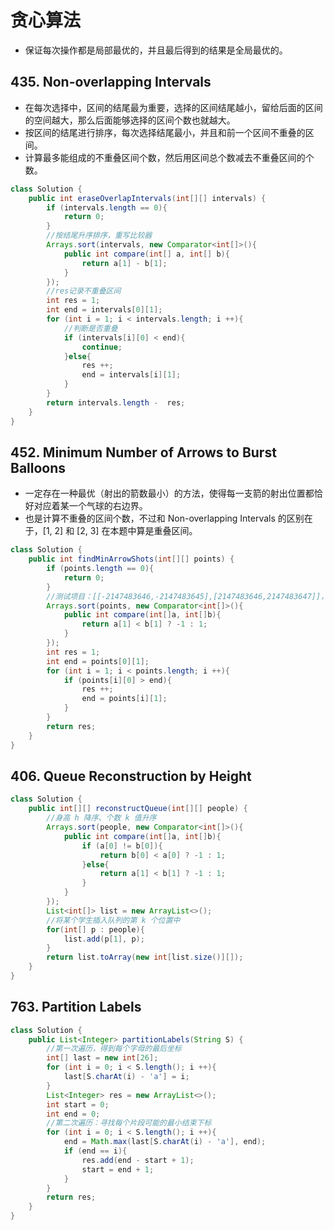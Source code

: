 # 贪心算法
* 保证每次操作都是局部最优的，并且最后得到的结果是全局最优的。
## 435. Non-overlapping Intervals
* 在每次选择中，区间的结尾最为重要，选择的区间结尾越小，留给后面的区间的空间越大，那么后面能够选择的区间个数也就越大。
* 按区间的结尾进行排序，每次选择结尾最小，并且和前一个区间不重叠的区间。
* 计算最多能组成的不重叠区间个数，然后用区间总个数减去不重叠区间的个数。
```JAVA
class Solution {
    public int eraseOverlapIntervals(int[][] intervals) {
        if (intervals.length == 0){
            return 0;
        }
        //按结尾升序排序，重写比较器
        Arrays.sort(intervals, new Comparator<int[]>(){
            public int compare(int[] a, int[] b){
                return a[1] - b[1];
            }
        });
        //res记录不重叠区间
        int res = 1;
        int end = intervals[0][1];
        for (int i = 1; i < intervals.length; i ++){
            //判断是否重叠
            if (intervals[i][0] < end){
                continue;
            }else{
                res ++;
                end = intervals[i][1];
            }
        }
        return intervals.length -  res;
    }
}
```
## 452. Minimum Number of Arrows to Burst Balloons
* 一定存在一种最优（射出的箭数最小）的方法，使得每一支箭的射出位置都恰好对应着某一个气球的右边界。
* 也是计算不重叠的区间个数，不过和 Non-overlapping Intervals 的区别在于，[1, 2] 和 [2, 3] 在本题中算是重叠区间。
```JAVA
class Solution {
    public int findMinArrowShots(int[][] points) {
        if (points.length == 0){
            return 0;
        }
        //测试项目：[[-2147483646,-2147483645],[2147483646,2147483647]]，所以不能直接返回相减
        Arrays.sort(points, new Comparator<int[]>(){
            public int compare(int[]a, int[]b){
                return a[1] < b[1] ? -1 : 1;
            }
        });
        int res = 1;
        int end = points[0][1];
        for (int i = 1; i < points.length; i ++){
            if (points[i][0] > end){
                res ++;
                end = points[i][1];
            }
        }
        return res;
    }
}
```
## 406. Queue Reconstruction by Height
```JAVA
class Solution {
    public int[][] reconstructQueue(int[][] people) {
        //身高 h 降序、个数 k 值升序
        Arrays.sort(people, new Comparator<int[]>(){
            public int compare(int[]a, int[]b){
                if (a[0] != b[0]){
                    return b[0] < a[0] ? -1 : 1;
                }else{
                    return a[1] < b[1] ? -1 : 1;
                }
            }
        });
        List<int[]> list = new ArrayList<>();
        //将某个学生插入队列的第 k 个位置中
        for(int[] p : people){
            list.add(p[1], p);
        }
        return list.toArray(new int[list.size()][]);
    }
}
```
## 763. Partition Labels
```JAVA
class Solution {
    public List<Integer> partitionLabels(String S) {
        //第一次遍历，得到每个字母的最后坐标
        int[] last = new int[26];
        for (int i = 0; i < S.length(); i ++){
            last[S.charAt(i) - 'a'] = i;
        }
        List<Integer> res = new ArrayList<>();
        int start = 0;
        int end = 0;
        //第二次遍历：寻找每个片段可能的最小结束下标
        for (int i = 0; i < S.length(); i ++){
            end = Math.max(last[S.charAt(i) - 'a'], end);
            if (end == i){
                res.add(end - start + 1);
                start = end + 1;
            }
        }
        return res;
    }
}
```
